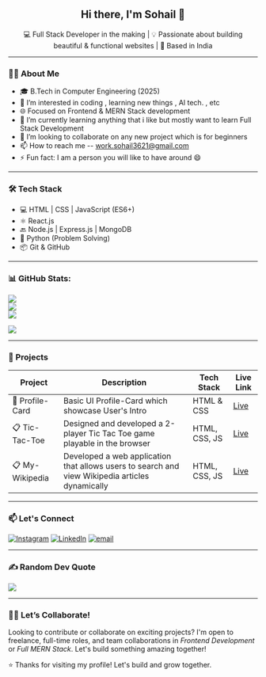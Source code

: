 <h2 align="center">Hi there, I'm Sohail 👋</h2>

<p align="center">
  💻 Full Stack Developer in the making | 💡 Passionate about building beautiful & functional websites | 📍 Based in India
</p>

---

### 👩‍💻 About Me

- 🎓 B.Tech in Computer Engineering (2025)
- 👀 I’m interested in coding , learning new things , AI tech. , etc
- 🌐 Focused on Frontend & MERN Stack development
- 🌱 I’m currently learning anything that i like but mostly want to learn Full Stack Development 
- 💞️ I’m looking to collaborate on any new project which is for beginners 
- 📫 How to reach me -- work.sohail3621@gmail.com
- ⚡ Fun fact: I am a person you will like to have around 😄

---

### 🛠 Tech Stack

- 💻 HTML | CSS | JavaScript (ES6+)
- ⚛ React.js
- 🔙 Node.js | Express.js | MongoDB
- 🐍 Python (Problem Solving)
- 📦 Git & GitHub 

---


### 📊 GitHub Stats:
![](https://github-readme-stats.vercel.app/api?username=sohail3621&theme=ambient_gradient&hide_border=false&include_all_commits=true&count_private=true)<br/>
![](https://nirzak-streak-stats.vercel.app/?user=sohail3621&theme=ambient_gradient&hide_border=false)<br/>
![](https://github-readme-stats.vercel.app/api/top-langs/?username=sohail3621&theme=ambient_gradient&hide_border=false&include_all_commits=true&count_private=true&layout=compact)

[![](https://visitcount.itsvg.in/api?id=dikshashil&icon=0&color=0)](https://visitcount.itsvg.in)

---

### 🚀 Projects

| Project        | Description                                      | Tech Stack                | Live Link                      |
|----------------|--------------------------------------------------|---------------------------|--------------------------------|
| 🎯 Profile-Card | Basic UI Profile-Card which showcase User's Intro | HTML & CSS | [Live](https://sohail3621.github.io/Profile-Card/) |
| 📋 Tic-Tac-Toe | Designed and developed a 2-player Tic Tac Toe game playable in the browser | HTML, CSS, JS| [Live](https://sohail3621.github.io/TIC-TAC-TOE/) |
| 📋 My-Wikipedia | Developed a web application that allows users to search and view Wikipedia articles dynamically | HTML, CSS, JS| [Live](https://sohail3621.github.io/My-Wikipedia/) |


---

### 📫 Let's Connect

[![Instagram](https://img.shields.io/badge/Instagram-%23E4405F.svg?logo=Instagram&logoColor=white)](https://instagram.com/_sohail_3621_) [![LinkedIn](https://img.shields.io/badge/LinkedIn-%230077B5.svg?logo=linkedin&logoColor=white)](https://linkedin.com/in/Sohail3621) [![email](https://img.shields.io/badge/Email-D14836?logo=gmail&logoColor=white)](mailto:work.sohail3621@gmail.com) 

---

### ✍️ Random Dev Quote
![](https://quotes-github-readme.vercel.app/api?type=horizontal&theme=tokyonight)

---

### 🙋‍♀ Let’s Collaborate!

Looking to contribute or collaborate on exciting projects? I'm open to freelance, full-time roles, and team collaborations in *Frontend Development* or *Full MERN Stack*. Let's build something amazing together!

⭐ Thanks for visiting my profile! Let's build and grow together.



<!---
Sohail3621/Sohail3621 is a ✨ special ✨ repository because its `README.md` (this file) appears on your GitHub profile.
You can click the Preview link to take a look at your changes.
--->

